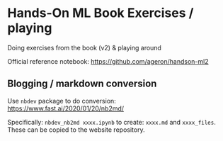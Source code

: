 # Hands-On ML Book Exercises / playing

Doing exercises from the book (v2) & playing around

Official reference notebook: https://github.com/ageron/handson-ml2


## Blogging / markdown conversion

Use `nbdev` package to do conversion: https://www.fast.ai/2020/01/20/nb2md/

Specifically: `nbdev_nb2md xxxx.ipynb` to create: `xxxx.md` and `xxxx_files`. These can be copied to the website repository.

